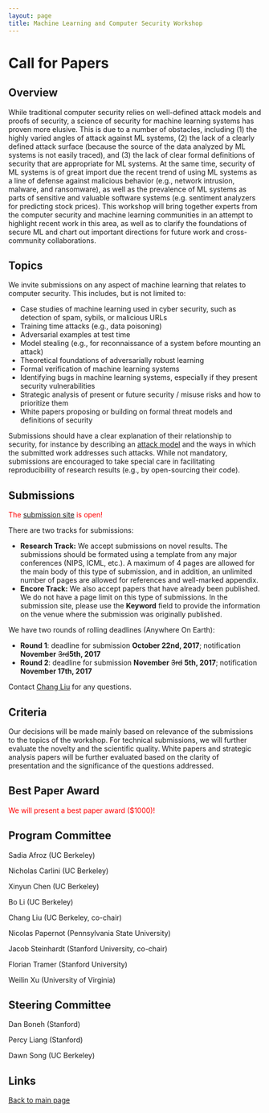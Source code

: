 ```yaml
---
layout: page
title: Machine Learning and Computer Security Workshop
---
```


# Call for Papers

## Overview

While traditional computer security relies on well-defined attack
models and proofs of security, a science of security for machine
learning systems has proven more elusive. This is due to a number
of obstacles, including (1) the highly varied angles of attack
against ML systems, (2) the lack of a clearly defined attack
surface (because the source of the data analyzed by ML systems is
not easily traced), and (3) the lack of clear formal definitions
of security that are appropriate for ML systems. At the same
time, security of ML systems is of great import due the recent
trend of using ML systems as a line of defense against malicious
behavior (e.g., network intrusion, malware, and ransomware), as
well as the prevalence of ML systems as parts of sensitive and
valuable software systems (e.g. sentiment analyzers for
predicting stock prices). This workshop will bring together
experts from the computer security and machine learning
communities in an attempt to highlight recent work in this area,
as well as to clarify the foundations of secure ML and chart out
important directions for future work and cross-community
collaborations.

## Topics

We invite submissions on any aspect of machine learning that
relates to computer security. This includes, but is not limited
to:

* Case studies of machine learning used in cyber security, such as detection of spam, sybils, or malicious URLs
* Training time attacks (e.g., data poisoning)
* Adversarial examples at test time
* Model stealing (e.g., for reconnaissance of a system before mounting an attack)
* Theoretical foundations of adversarially robust learning
* Formal verification of machine learning systems
* Identifying bugs in machine learning systems, especially if they present security vulnerabilities
* Strategic analysis of present or future security / misuse risks and how to prioritize them
* White papers proposing or building on formal threat models and definitions of security

Submissions should have a clear explanation of their relationship
to security, for instance by describing an [attack model](https://en.wikipedia.org/wiki/Attack_model) and the ways
in which the submitted work addresses such attacks. While not mandatory,
submissions are encouraged to take special care in facilitating
reproducibility of research results (e.g., by open-sourcing their code).

## Submissions

<span style="color:red">The [submission site](https://easychair.org/conferences/?conf=mlsec17) is open!</span>

There are two tracks for submissions:

+ **Research Track:** We accept submissions on novel results. The submissions should be formated using
a template from any major conferences (NIPS, ICML, etc.). A maximum of 4 pages are allowed for the main body 
of this type of submission, and in addition, an unlimited number of pages are allowed for references and well-marked appendix.
+ **Encore Track:** We also accept papers that have already been published. We do not have a page limit
on this type of submissions. In the submission site, please use the **Keyword** field to provide the information
on the venue where the submission was originally published.

We have two rounds of rolling deadlines (Anywhere On Earth):
+ **Round 1**: deadline for submission **October 22nd, 2017**; notification **November** ~~3rd~~**5th, 2017**
+ **Round 2**: deadline for submission **November** ~~3rd~~ **5th, 2017**; notification **November 17th, 2017**

Contact [Chang Liu](<mailto:liuchang@eecs.berkeley.edu>) for any questions.

## Criteria

Our decisions will be made mainly based on relevance of the submissions to the topics of the workshop.
For technical submissions, we will further evaluate the novelty and the scientific quality.
White papers and strategic analysis papers will be further evaluated based on the clarity of presentation
and the significance of the questions addressed.

## Best Paper Award

<span style="color:red">We will present a best paper award ($1000)!</span>

## Program Committee

Sadia Afroz (UC Berkeley)

Nicholas Carlini (UC Berkeley)

Xinyun Chen (UC Berkeley)

Bo Li (UC Berkeley)

Chang Liu (UC Berkeley, co-chair)

Nicolas Papernot (Pennsylvania State University)

Jacob Steinhardt (Stanford University, co-chair)

Florian Tramer (Stanford University)

Weilin Xu (University of Virginia)

## Steering Committee

Dan Boneh (Stanford)

Percy Liang (Stanford)

Dawn Song (UC Berkeley)

## Links

[Back to main page](index.md)

